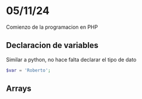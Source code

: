# 05/11/24

Comienzo de la programacion en PHP

## Declaracion de variables

Similar a python, no hace falta declarar el tipo de dato 

```php
$var = 'Roberto';

```

## Arrays
